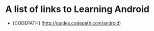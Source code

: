 A list of links to Learning Android
===========================
* [CODEPATH] (http://guides.codepath.com/android)
